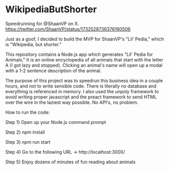 # WikipediaButShorter
Speedrunning for @ShaanVP on X. https://twitter.com/ShaanVP/status/1732528736376160506

Just as a goof, I decided to build the MVP for ShaanVP's "Lil' Pedia," which is "Wikipedia, but shorter."

This repository contains a Node.js app which generates "Lil' Pedia for Animals." It is an online encyclopedia of all animals that start with the letter A (I got lazy and stopped). Clicking an animal's name will open up a modal with a 1-2 sentence description of the animal.

The purpose of this project was to speedrun this business idea in a couple hours, and not to write sensible code. There is literally no database and everything is referenced in memory. I also used the unpoly framework to avoid writing proper javascript and the preact framework to send HTML over the wire in the laziest way possible. No API's, no problem.

How to run the code:

Step 1) Open up your Node.js command prompt

Step 2) npm install

Step 3) npm run start

Step 4) Go to the following URL -> http://localhost:3000/

Step 5) Enjoy dozens of minutes of fun reading about animals

